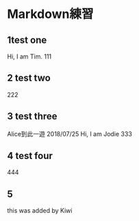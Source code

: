 # Markdown練習

## 1test one
Hi, I am Tim.
111


## 2 test two
222


## 3 test three
Alice到此一遊 2018/07/25
Hi, I am Jodie
333


## 4 test four
444

## 5
this was added by Kiwi

